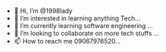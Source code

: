 - 👋 Hi, I’m @1998lady
- 👀 I’m interested in learning anything Tech...
- 🌱 I’m currently learning software engineering ...
- 💞️ I’m looking to collaborate on more tech stuffs ...
- 📫 How to reach me 09067976520...

<!---
1998lady/1998lady is a ✨ special ✨ repository because its `README.md` (this file) appears on your GitHub profile.
You can click the Preview link to take a look at your changes.
--->
